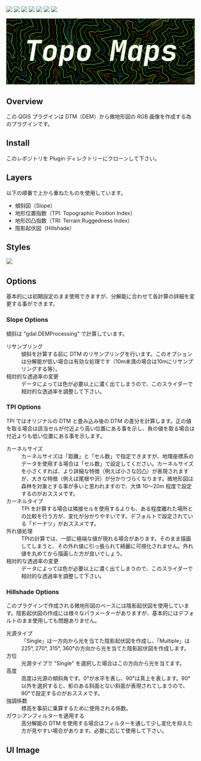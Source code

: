 <img src="https://img.shields.io/badge/-Python-ffdc00.svg?logo=python&style=flat-square">
<img src="https://img.shields.io/badge/-QGIS-cee4ae.svg?logo=qgis&style=flat-square">
<img src="https://img.shields.io/badge/-GDAL-006e54.svg?logo=OSGEO&style=flat-square">
<img src="https://img.shields.io/badge/-pyproj-fdd35c.svg?logo=matplotlib&style=flat-square">
<img src="https://img.shields.io/badge/-Numpy-3e62ad.svg?logo=NUMPY&style=flat-square">
<img src="https://img.shields.io/badge/-Scipy-003f8e.svg?logo=scipy&style=flat-square">
<img src="https://img.shields.io/badge/-Matplotlib-ed6d35.svg?logo=matplotlib&style=flat-square">



![](./views/Contour.png)

## **Overview**
この QGIS プラグインは DTM（DEM）から微地形図の RGB 画像を作成する為のプラグインです。


## **Install**
このレポジトリを Plugin ディレクトリーにクローンして下さい。


## **Layers**
以下の順番で上から重ねたものを使用しています。

<ul>
    <li>傾斜図（Slope）</li>
    <li>地形位置指数（TPI: Topographic Position Index）</li>
    <li>地形凹凸指数（TRI: Terrain Ruggedness Index）</li>
    <li>陰影起伏図（Hillshade）</li>
</ul>


## **Styles**
![](./views/Styles.png)



## **Options**
基本的には初期設定のまま使用できますが、分解能に合わせて各計算の詳細を変更する事ができます。

### Slope Options
傾斜は "gdal.DEMProcessing" で計算しています。
<dl>
    <dt>リサンプリング</dt>
    <dd>傾斜を計算する前に DTM のリサンプリングを行います。このオプションは分解能が低い場合は有効な処理です（10m未満の場合は10mにリサンプリングする等）。</dd>
    <dt>相対的な透過率の変更</dt>
    <dd>データによっては色が必要以上に濃く出てしまうので、このスライダーで相対的な透過率を調整して下さい。</dd>
</dl>

### TPI Options
TPI ではオリジナルの DTM と畳み込み後の DTM の差分を計算します。正の値を取る場合は該当セルが付近より高い位置にある事を示し、負の値を取る場合は付近よりも低い位置にある事を示します。
<dl>
    <dt>カーネルサイズ</dt>
    <dd>カーネルサイズは「距離」と「セル数」で指定できますが、地理座標系のデータを使用する場合は「セル数」で設定してください。カーネルサイズを小さくすれば、より詳細な特徴（例えば小さな凹凸）が表現されますが、大きな特徴（例えば尾根や沢）が分かりづらくなります。微地形図は森林を対象とする事が多いと思われますので、大体 10～20m 程度で設定するのがおススメです。</dd>
    <dt>カーネルタイプ</dt>
    <dd>TPI を計算する場合は隣接セルを使用するよりも、ある程度離れた場所との比較を行う方が、変化が分かりやすいです。デフォルトで設定されている「ドーナツ」がおススメです。</dd>
    <dt>外れ値処理</dt>
    <dd>TPIの計算では、一部に極端な値が現れる場合があります。そのまま描画してしまうと、その外れ値に引っ張られて綺麗に可視化されません。外れ値を丸めてから描画した方が良いでしょう。</dd>
    <dt>相対的な透過率の変更</dt>
    <dd>データによっては色が必要以上に濃く出てしまうので、このスライダーで相対的な透過率を調整して下さい。</dd>
</dl>

### Hillshade Options
このプラグインで作成される微地形図のベースには陰影起伏図を使用しています。陰影起伏図の作成には様々なパラメーターがありますが、基本的にはデフォルトのまま使用しても問題ありません。
<dl>
    <dt>光源タイプ</dt>
    <dd>「Single」は一方向から光を当てた陰影起伏図を作成し、「Multiple」は 225°, 270°, 315°, 360°の方向から光を当てた陰影起伏図を作成します。</dd>
    <dt>方位</dt>
    <dd>光源タイプで "Single" を選択した場合はこの方向から光を当てます。</dd>
    <dt>高度</dt>
    <dd>高度は光源の傾斜角です。0°が水平を表し、90°は真上を表します。90°以外を選択すると、影のある斜面とない斜面が表現されてしまうので、90°で設定するのがおススメです。</dd>
    <dt>強調係数</dt>
    <dd>標高を事前に乗算するために使用される係数。</dd>
    <dt>ガウシアンフィルターを適用する</dt>
    <dd>高分解能の DTM を使用する場合はフィルターを通して少し変化を抑えた方が見やすい場合があります。必要に応じて使用して下さい。</dd>
</dl>



## **UI Image**
<!-- ![](./views/UI.png) -->

